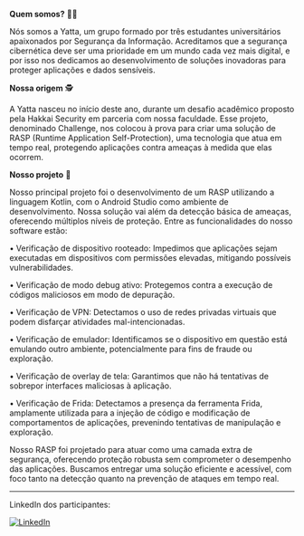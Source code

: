 **Quem somos?** 👨‍💻

Nós somos a Yatta, um grupo formado por três estudantes universitários apaixonados por Segurança da Informação. Acreditamos que a segurança cibernética deve ser uma prioridade em um mundo cada vez mais digital, e por isso nos dedicamos ao desenvolvimento de soluções inovadoras para proteger aplicações e dados sensíveis.

**Nossa origem** 🕵️

A Yatta nasceu no início deste ano, durante um desafio acadêmico proposto pela Hakkai Security em parceria com nossa faculdade. Esse projeto, denominado Challenge, nos colocou à prova para criar uma solução de RASP (Runtime Application Self-Protection), uma tecnologia que atua em tempo real, protegendo aplicações contra ameaças à medida que elas ocorrem.

**Nosso projeto** 📝


Nosso principal projeto foi o desenvolvimento de um RASP utilizando a linguagem Kotlin, com o Android Studio como ambiente de desenvolvimento. Nossa solução vai além da detecção básica de ameaças, oferecendo múltiplos níveis de proteção. Entre as funcionalidades do nosso software estão:

• Verificação de dispositivo rooteado: Impedimos que aplicações sejam executadas em dispositivos com permissões elevadas, mitigando possíveis vulnerabilidades.

• Verificação de modo debug ativo: Protegemos contra a execução de códigos maliciosos em modo de depuração.

• Verificação de VPN: Detectamos o uso de redes privadas virtuais que podem disfarçar atividades mal-intencionadas.

• Verificação de emulador: Identificamos se o dispositivo em questão está emulando outro ambiente, potencialmente para fins de fraude ou exploração.

• Verificação de overlay de tela: Garantimos que não há tentativas de sobrepor interfaces maliciosas à aplicação.

• Verificação de Frida: Detectamos a presença da ferramenta Frida, amplamente utilizada para a injeção de código e modificação de comportamentos de aplicações, prevenindo tentativas de manipulação e exploração.

Nosso RASP foi projetado para atuar como uma camada extra de segurança, oferecendo proteção robusta sem comprometer o desempenho das aplicações. Buscamos entregar uma solução eficiente e acessível, com foco tanto na detecção quanto na prevenção de ataques em tempo real.

------------------------------------------------------------------------------------

LinkedIn dos participantes:

[![LinkedIn](https://img.shields.io/badge/LinkedIn-0077B5?style=for-the-badge&logo=linkedin&logoColor=white)](www.linkedin.com/in/bruno-eduardo-b44483268)




